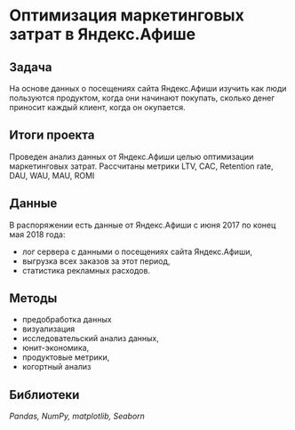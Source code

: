 # Оптимизация маркетинговых затрат в Яндекс.Афише

## Задача
На основе данных о посещениях сайта Яндекс.Афиши изучить как люди пользуются продуктом, когда они начинают покупать, сколько денег приносит каждый клиент, когда он окупается.

## Итоги проекта
Проведен анализ данных от Яндекс.Афиши целью оптимизации маркетинговых затрат.
Рассчитаны метрики LTV, CAC, Retention rate, DAU, WAU, MAU, ROMI

## Данные
В распоряжении есть данные от Яндекс.Афиши с июня 2017 по конец мая 2018 года:

- лог сервера с данными о посещениях сайта Яндекс.Афиши,
- выгрузка всех заказов за этот период,
- статистика рекламных расходов.

## Методы
- предобработка данных
- визуализация 
- исследовательский анализ данных,
- юнит-экономика,
- продуктовые метрики, 
- когортный анализ

## Библиотеки
_Pandas, NumPy, matplotlib, Seaborn_
